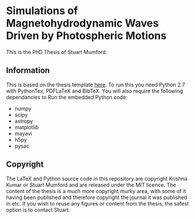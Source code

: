 Simulations of Magnetohydrodynamic Waves Driven by Photospheric Motions
=======================================================================

This is the PhD Thesis of Stuart Mumford.


Information
-----------

This is based on the thesis template [here](https://github.com/kks32/phd-thesis-template).
To run this you need Python 2.7 with PythonTex, PDFLaTeX and BibTeX.
You will also require the following dependancies to Run the embedded Python code:

* numpy
* scipy
* astropy
* matplotlib
* mayavi
* h5py
* pysac

Copyright
---------

The LaTeX and Python source code in this repository are copyright Krishna Kumar or Stuart Mumford
and are released under the MIT licence. The content of the thesis is a much more copyright murky
area, with some of it having been published and therefore copyright the journal it was published in
etc. If you wish to reuse any figures or content from the thesis, the safest option is to contact
Stuart.

